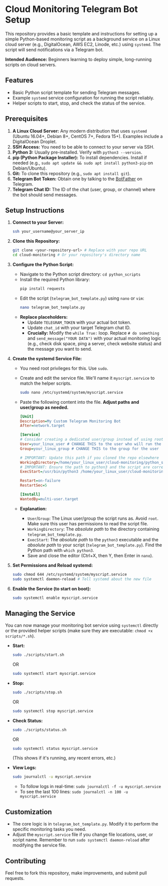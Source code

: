 # Cloud Monitoring Telegram Bot Setup

This repository provides a basic template and instructions for setting up a simple Python-based monitoring script as a background service on a Linux cloud server (e.g., DigitalOcean, AWS EC2, Linode, etc.) using `systemd`. The script will send notifications via a Telegram bot.

**Intended Audience:** Beginners learning to deploy simple, long-running scripts on cloud servers.

## Features

* Basic Python script template for sending Telegram messages.
* Example `systemd` service configuration for running the script reliably.
* Helper scripts to start, stop, and check the status of the service.

## Prerequisites

1.  **A Linux Cloud Server:** Any modern distribution that uses `systemd` (Ubuntu 16.04+, Debian 8+, CentOS 7+, Fedora 15+). Examples include a DigitalOcean Droplet.
2.  **SSH Access:** You need to be able to connect to your server via SSH.
3.  **Python 3:** Usually pre-installed. Verify with `python3 --version`.
4.  **pip (Python Package Installer):** To install dependencies. Install if needed (e.g., `sudo apt update && sudo apt install python3-pip` on Debian/Ubuntu).
5.  **Git:** To clone this repository (e.g., `sudo apt install git`).
6.  **Telegram Bot Token:** Obtain one by talking to the [BotFather](https://t.me/botfather) on Telegram.
7.  **Telegram Chat ID:** The ID of the chat (user, group, or channel) where the bot should send messages. 

## Setup Instructions

1.  **Connect to your Server:**
    ```bash
    ssh your_username@your_server_ip
    ```

2.  **Clone this Repository:**
    ```bash
    git clone <your-repository-url> # Replace with your repo URL
    cd cloud-monitoring # Or your repository's directory name
    ```

3.  **Configure the Python Script:**
    * Navigate to the Python script directory: `cd python_scripts`
    * Install the required Python library:
        ```bash
        pip install requests
        ```
    * Edit the script (`telegram_bot_template.py`) using `nano` or `vim`:
        ```bash
        nano telegram_bot_template.py
        ```
    * **Replace placeholders:**
        * Update `TELEGRAM_TOKEN` with your actual bot token.
        * Update `chat_id` with your target Telegram chat ID.
        * **Crucially:** Modify the `while True:` loop. Replace `# do something` and `send_message("YOUR DATA")` with your actual monitoring logic (e.g., check disk space, ping a server, check website status) and the message you want to send.

4.  **Create the systemd Service File:**
    * You need root privileges for this. Use `sudo`.
    * Create and edit the service file. We'll name it `myscript.service` to match the helper scripts.
        ```bash
        sudo nano /etc/systemd/system/myscript.service
        ```
    * Paste the following content into the file. **Adjust paths and user/group as needed.**

        ```ini
        [Unit]
        Description=My Custom Telegram Monitoring Bot
        After=network.target

        [Service]
        # Consider creating a dedicated user/group instead of using root or your own user
        User=your_linux_user # CHANGE THIS to the user who will run the script
        Group=your_linux_group # CHANGE THIS to the group for the user

        # IMPORTANT: Update this path if you cloned the repo elsewhere
        WorkingDirectory=/home/your_linux_user/cloud-monitoring/python_scripts # CHANGE THIS to the correct absolute path
        # IMPORTANT: Ensure the path to python3 and the script are correct
        ExecStart=/usr/bin/python3 /home/your_linux_user/cloud-monitoring/python_scripts/telegram_bot_template.py # CHANGE THIS to the correct absolute path

        Restart=on-failure
        RestartSec=5

        [Install]
        WantedBy=multi-user.target
        ```

    * **Explanation:**
        * `User`/`Group`: The Linux user/group the script runs as. Avoid `root`. Make sure this user has permissions to read the script file.
        * `WorkingDirectory`: The *absolute path* to the directory containing `telegram_bot_template.py`.
        * `ExecStart`: The *absolute path* to the `python3` executable and the *absolute path* to your script (`telegram_bot_template.py`). Find the Python path with `which python3`.
        * Save and close the editor (Ctrl+X, then Y, then Enter in `nano`).

5.  **Set Permissions and Reload systemd:**
    ```bash
    sudo chmod 644 /etc/systemd/system/myscript.service
    sudo systemctl daemon-reload # Tell systemd about the new file
    ```

6.  **Enable the Service (to start on boot):**
    ```bash
    sudo systemctl enable myscript.service
    ```

## Managing the Service

You can now manage your monitoring bot service using `systemctl` directly or the provided helper scripts (make sure they are executable: `chmod +x scripts/*.sh`).

* **Start:**
    ```bash
    sudo ./scripts/start.sh
    ```
    OR
    ```bash
    sudo systemctl start myscript.service
    ```

* **Stop:**
    ```bash
    sudo ./scripts/stop.sh
    ```
    OR
    ```bash
    sudo systemctl stop myscript.service
    ```

* **Check Status:**
    ```bash
    sudo ./scripts/status.sh
    ```
    OR
    ```bash
    sudo systemctl status myscript.service
    ```
    (This shows if it's running, any recent errors, etc.)

* **View Logs:**
    ```bash
    sudo journalctl -u myscript.service
    ```
    * To follow logs in real-time: `sudo journalctl -f -u myscript.service`
    * To see the last 100 lines: `sudo journalctl -n 100 -u myscript.service`

## Customization

* The core logic is in `telegram_bot_template.py`. Modify it to perform the specific monitoring tasks you need.
* Adjust the `myscript.service` file if you change file locations, user, or script name. Remember to run `sudo systemctl daemon-reload` after modifying the service file.

## Contributing

Feel free to fork this repository, make improvements, and submit pull requests.
